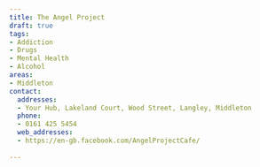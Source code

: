```yaml
---
title: The Angel Project
draft: true
tags:
- Addiction
- Drugs
- Mental Health
- Alcohol
areas:
- Middleton
contact:
  addresses:
  - Your Hub, Lakeland Court, Wood Street, Langley, Middleton
  phone:
  - 0161 425 5454
  web_addresses:
  - https://en-gb.facebook.com/AngelProjectCafe/
  
---
```


